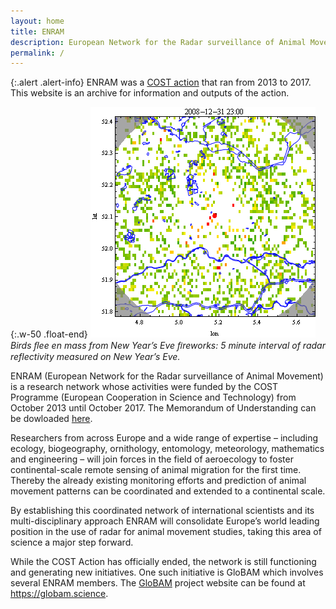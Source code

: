 ```yaml
---
layout: home
title: ENRAM
description: European Network for the Radar surveillance of Animal Movement
permalink: /
---
```


{:.alert .alert-info}
ENRAM was a [COST action](https://www.cost.eu/actions/ES1305/) that ran from 2013 to 2017. This website is an archive for information and outputs of the action.

{:.w-50 .float-end}
![radar image](/assets/images/RAD_NL60_PPI_NA_20089.gif)
_Birds ﬂee en mass from New Year’s Eve ﬁreworks: 5 minute interval of radar reflectivity measured on New Year’s Eve._

ENRAM (European Network for the Radar surveillance of Animal Movement) is a research network whose activities were funded by the COST Programme (European Cooperation in Science and Technology) from October 2013 until October 2017. The Memorandum of Understanding can be dowloaded [here](/assets/documents/ES1305-e.pdf).

Researchers from across Europe and a wide range of expertise – including ecology, biogeography, ornithology, entomology, meteorology, mathematics and engineering – will join forces in the field of aeroecology to foster continental-scale remote sensing of animal migration for the first time. Thereby the already existing monitoring efforts and prediction of animal movement patterns can be coordinated and extended to a continental scale.

By establishing this coordinated network of international scientists and its multi-disciplinary approach ENRAM will consolidate Europe’s world leading position in the use of radar for animal movement studies, taking this area of science a major step forward.

While the COST Action has officially ended, the network is still functioning and generating new initiatives. One such initiative is GloBAM which involves several ENRAM members. The [GloBAM](/globam/) project website can be found at <https://globam.science>.
